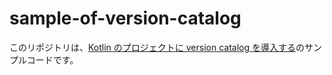 # sample-of-version-catalog

このリポジトリは、[Kotlin のプロジェクトに version catalog を導入する](https://zenn.dev/msksgm/articles/20240505-kotlin-version-catalog)のサンプルコードです。
